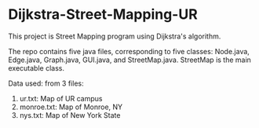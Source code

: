 # Dijkstra-Street-Mapping-UR
This project is Street Mapping program using Dijkstra's algorithm.

The repo contains five java files, corresponding to five classes: Node.java, Edge.java, Graph.java, GUI.java, and StreetMap.java. StreetMap is the main executable class.

Data used: from 3 files:
1. ur.txt: Map of UR campus
2. monroe.txt: Map of Monroe, NY
3. nys.txt: Map of New York State
